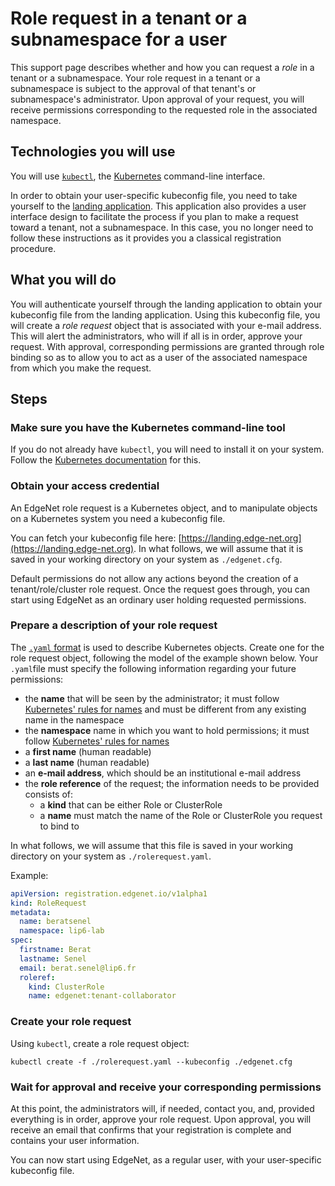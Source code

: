 # Role request in a tenant or a subnamespace for a user

This support page describes whether and how you can request a *role* in a tenant or a subnamespace.
Your role request in a tenant or a subnamespace is subject to the approval of that tenant's or subnamespace's administrator. 
Upon approval of your request, you will receive permissions corresponding to the requested role in the associated namespace.

## Technologies you will use

You will use [``kubectl``](https://kubernetes.io/docs/reference/kubectl/overview/), the [Kubernetes](https://kubernetes.io/) command-line interface.

In order to obtain your user-specific kubeconfig file, you need to take yourself to the [landing application](https://landing.edge-net.org). 
This application also provides a user interface design to facilitate the process if you plan to make a request toward a tenant, not a subnamespace.
In this case, you no longer need to follow these instructions as it provides you a classical registration procedure.
<!--
Or, you can register via [the console](https://console.edge-net.org/signup) with an attractive user interface design to facilitate the process. If you take yourself to the console, you no longer need to follow these instructions as it provides you with a classical registration procedure.
-->

## What you will do

You will authenticate yourself through the landing application to obtain your kubeconfig file from the landing application.
Using this kubeconfig file, you will create a *role request* object that is associated with your e-mail address. 
This will alert the administrators, who will if all is in order, approve your request. 
With approval, corresponding permissions are granted through role binding so as to allow you to act as a user of the associated namespace from which you make the request.

## Steps

### Make sure you have the Kubernetes command-line tool

If you do not already have ``kubectl``, you will need to install it on your system. Follow the [Kubernetes documentation](https://kubernetes.io/docs/tasks/tools/install-kubectl/) for this.

### Obtain your access credential

An EdgeNet role request is a Kubernetes object, and to manipulate objects on a Kubernetes system you need a kubeconfig file.

You can fetch your kubeconfig file here: [https://landing.edge-net.org](https://landing.edge-net.org). In what follows, we will assume that it is saved in your working directory on your system as ``./edgenet.cfg``.

Default permissions do not allow any actions beyond the creation of a tenant/role/cluster role request. Once the request goes through, you can start using EdgeNet as an ordinary user holding requested permissions.

### Prepare a description of your role request

The [``.yaml`` format](https://kubernetes.io/docs/concepts/overview/working-with-objects/kubernetes-objects/) is used to describe Kubernetes objects. Create one for the role request object, following the model of the example shown below. Your ``.yaml``file must specify the following information regarding your future permissions:
- the **name** that will be seen by the administrator; it must follow [Kubernetes' rules for names](https://kubernetes.io/docs/concepts/overview/working-with-objects/names/) and must be different from any existing name in the namespace
- the **namespace** name in which you want to hold permissions; it must follow [Kubernetes' rules for names](https://kubernetes.io/docs/concepts/overview/working-with-objects/names/)
- a **first name** (human readable)
- a **last name** (human readable)
- an **e-mail address**, which should be an institutional e-mail address
- the **role reference** of the request; the information needs to be provided consists of:
  - a **kind** that can be either Role or ClusterRole
  - a **name** must match the name of the Role or ClusterRole you request to bind to

In what follows, we will assume that this file is saved in your working directory on your system as ``./rolerequest.yaml``.

Example:
```yaml
apiVersion: registration.edgenet.io/v1alpha1
kind: RoleRequest
metadata:
  name: beratsenel
  namespace: lip6-lab
spec:
  firstname: Berat
  lastname: Senel
  email: berat.senel@lip6.fr
  roleref: 
    kind: ClusterRole
    name: edgenet:tenant-collaborator
```

### Create your role request

Using ``kubectl``, create a role request object:

```
kubectl create -f ./rolerequest.yaml --kubeconfig ./edgenet.cfg
```

### Wait for approval and receive your corresponding permissions

At this point, the administrators will, if needed, contact you, and, provided everything is in order, approve your role request. Upon approval, you will receive an email that confirms that your registration is complete and contains your user information.

You can now start using EdgeNet, as a regular user, with your user-specific kubeconfig file.
